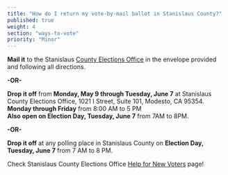 ```yaml
---
title: "How do I return my vote-by-mail ballot in Stanislaus County?"
published: true
weight: 4
section: "ways-to-vote"
priority: "Minor"
---
```


**Mail it** to the Stanislaus [County Elections Office](#section-election-office-contact) in the envelope provided and following all directions.  

**-OR-**  

**Drop it off** from **Monday, May 9  through Tuesday, June 7** at Stanislaus County Elections Office, 1021 I Street, Suite 101, Modesto, CA 95354.  
**Monday through Friday** from 8:00 AM to 5 PM  
**Also open on Election Day, Tuesday, June 7** from 7AM to 8PM.  

**-OR-**  

**Drop it off** at any polling place in Stanislaus County on **Election Day, Tuesday, June 7** from 7 AM to 8 PM.  

Check Stanislaus County Elections Office [Help for New Voters](http://stanvote.com/new-voter.shtm) page!  
